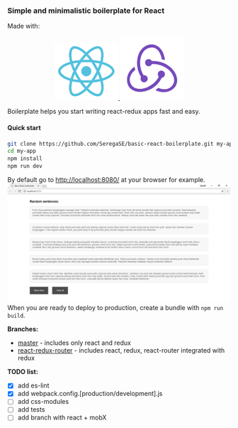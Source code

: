 ### Simple and minimalistic boilerplate for React
Made with:
<p align="center">
  <a href="https://github.com/facebook/react">
    <img alt="react logo" src="https://github.com/SeregaSE/basic-react-boilerplate/blob/master/docs/img/react.svg" width="144">
  </a>
  <a href="https://github.com/reactjs/redux">
      <img alt="redux logo" src="https://github.com/SeregaSE/basic-react-boilerplate/blob/master/docs/img/redux.svg" width="144">
   </a>
</p>

Boilerplate helps you start writing react-redux apps fast and easy.

#### Quick start
```sh
git clone https://github.com/SeregaSE/basic-react-boilerplate.git my-app
cd my-app
npm install
npm run dev
```
By default go to [http://localhost:8080/](http://localhost:8080/) at your browser for example.
![alt text](https://github.com/SeregaSE/basic-react-boilerplate/blob/master/docs/img/example.png "Example app screenshot")
When you are ready to deploy to production, create a bundle with `npm run build`.


**Branches:**
* [master](https://github.com/SeregaSE/basic-react-boilerplate) - includes only react and redux
* [react-redux-router](https://github.com/SeregaSE/basic-react-boilerplate/tree/feature/react-router-redux) - includes react, redux, react-router integrated with redux

**TODO list:**
- [x] add es-lint
- [x] add webpack.config.[production/development].js
- [ ] add css-modules
- [ ] add tests
- [ ] add branch with react + mobX
